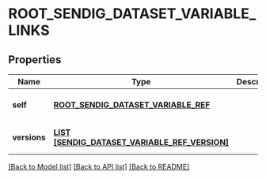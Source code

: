 # ROOT_SENDIG_DATASET_VARIABLE_LINKS

## Properties
Name | Type | Description | Notes
------------ | ------------- | ------------- | -------------
**self** | [**ROOT_SENDIG_DATASET_VARIABLE_REF**](RootSendigDatasetVariableRef.md) |  | [optional] [default to null]
**versions** | [**LIST [SENDIG_DATASET_VARIABLE_REF_VERSION]**](SendigDatasetVariableRefVersion.md) |  | [optional] [default to null]

[[Back to Model list]](../README.md#documentation-for-models) [[Back to API list]](../README.md#documentation-for-api-endpoints) [[Back to README]](../README.md)


